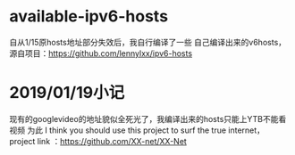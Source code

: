 # available-ipv6-hosts
自从1/15原hosts地址部分失效后，我自行编译了一些
自己编译出来的v6hosts，源自项目：https://github.com/lennylxx/ipv6-hosts

# 2019/01/19小记
现有的googlevideo的地址貌似全死光了，我编译出来的hosts只能上YTB不能看视频
为此
I think you should use this project to surf the true internet，
project link ：https://github.com/XX-net/XX-Net
